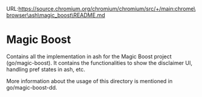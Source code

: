 URL:https://source.chromium.org/chromium/chromium/src/+/main:chrome\browser\ash\magic_boost\README.md
# Magic Boost

Contains all the implementation in ash for the Magic Boost project
(go/magic-boost). It contains the functionalities to show the disclaimer
UI, handling pref states in ash, etc.

More information about the usage of this directory is mentioned in
go/magic-boost-dd.
